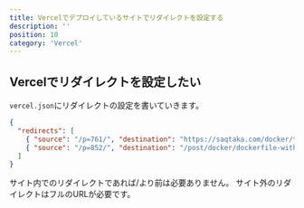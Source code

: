 ```yaml
---
title: Vercelでデプロイしているサイトでリダイレクトを設定する
description: ''
position: 10
category: 'Vercel'
---
```

## Vercelでリダイレクトを設定したい
`vercel.json`にリダイレクトの設定を書いていきます。

```json
{
  "redirects": [
    { "source": "/p=761/", "destination": "https://saqtaka.com/docker/trouble/not-start" },
    { "source": "/p=852/", "destination": "/post/docker/dockerfile-with-add-and-copy/" }
  ]
}
```
サイト内でのリダイレクトであれば/より前は必要ありません。
サイト外のリダイレクトはフルのURLが必要です。
